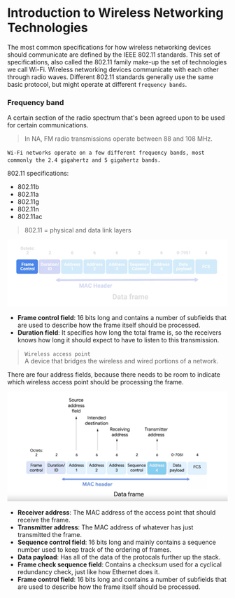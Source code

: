 # Introduction to Wireless Networking Technologies

The most common specifications for how wireless networking devices should communicate are defined by the IEEE 802.11 standards. This set of specifications, also called the 802.11 family make-up the set of technologies we call Wi-Fi. Wireless networking devices communicate with each other through radio waves. Different 802.11 standards generally use the same basic protocol, but might operate at different `frequency bands`.

### **Frequency band**

A certain section of the radio spectrum that's been agreed upon to be used for certain communications.

> In NA, FM radio transmissions operate between 88 and 108 MHz.

`Wi-Fi networks operate on a few different frequency bands, most commonly the 2.4 gigahertz and 5 gigahertz bands.`

802.11 specifications:
- 802.11b
- 802.11a
- 802.11g
- 802.11n
- 802.11ac

> 802.11 = physical and data link layers

![image](images/802.11-frame.png)

- **Frame control field**: 16 bits long and contains a number of subfields that are used to describe how the frame itself should be processed.
- **Duration field**: It specifies how long the total frame is, so the receivers knows how long it should expect to have to listen to this transmission.

> `Wireless access point` <br>
A device that bridges the wireless and wired portions of a network.

There are four address fields, because there needs to be room to indicate which wireless access point should be processing the frame.

![image](images/4-addresses.png)

- **Receiver address**: The MAC address of the access point that should receive the frame.
- **Transmitter address**: The MAC address of whatever has just transmitted the frame.
- **Sequence control field**: 16 bits long and mainly contains a sequence number used to keep track of the ordering of frames.
- **Data payload**: Has all of the data of the protocals further up the stack.
- **Frame check sequence field**: Contains a checksum used for a cyclical redundancy check, just like how Ethernet does it.
- **Frame control field**: 16 bits long and contains a number of subfields that are used to describe how the frame itself should be processed.